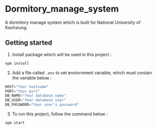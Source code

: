 # Dormitory_manage_system
A dormitory manage system which is built for National University of Kaohsiung.
## Getting started
1. Install package which will be used in this project :
```sh
npm install
```
2. Add a file called `.env` to set enviornment variable, which must contain the variable below :
```javascript
HOST="Your hostname"
PORT="Your port"
DB_NAME="Your database name"
DB_USER="Your database user"
DB_PASSWORD="Your user's password"
```
3. To run this project, follow the command below :
```sh
npm start
```

